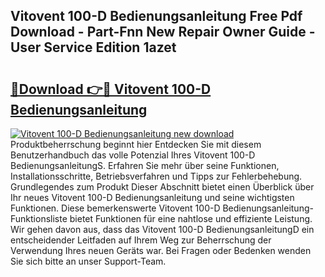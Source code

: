 ## Vitovent 100-D Bedienungsanleitung Free Pdf Download - Part-Fnn New Repair Owner Guide - User Service Edition 1azet

# <h2><a href="http://df3z84.blite.top/?on=Vitovent+100-D+Bedienungsanleitung">🔗Download 👉🔴 Vitovent 100-D Bedienungsanleitung</a></h2>

[![Vitovent 100-D Bedienungsanleitung new download](https://i.imgur.com/lujVjoI.png)](http://df3z84.blite.top/?on=Vitovent+100-D+Bedienungsanleitung)
Produktbeherrschung beginnt hier Entdecken Sie mit diesem Benutzerhandbuch das volle Potenzial Ihres Vitovent 100-D BedienungsanleitungS. Erfahren Sie mehr über seine Funktionen, Installationsschritte, Betriebsverfahren und Tipps zur Fehlerbehebung. Grundlegendes zum Produkt Dieser Abschnitt bietet einen Überblick über Ihr neues Vitovent 100-D Bedienungsanleitung und seine wichtigsten Funktionen. Diese bemerkenswerte Vitovent 100-D Bedienungsanleitung-Funktionsliste bietet Funktionen für eine nahtlose und effiziente Leistung. Wir gehen davon aus, dass das Vitovent 100-D BedienungsanleitungD ein entscheidender Leitfaden auf Ihrem Weg zur Beherrschung der Verwendung Ihres neuen Geräts war. Bei Fragen oder Bedenken wenden Sie sich bitte an unser Support-Team.
